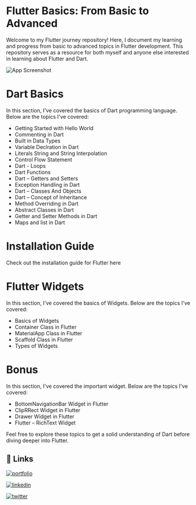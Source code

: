 # Flutter Basics: From Basic to Advanced

Welcome to my Flutter journey repository! Here, I document my learning and progress from basic to advanced topics in Flutter development. This repository serves as a resource for both myself and anyone else interested in learning about Flutter and Dart.


![App Screenshot](https://assets-global.website-files.com/6270e8022b05abb840d27d6f/6308d1ab615e60c9047c9d06_AppDev_Flutter-tools.png)

# Dart Basics

In this section, I've covered the basics of Dart programming language. Below are the topics I've covered:

* Getting Started with Hello World
* Commenting in Dart
* Built in Data Types
* Variable Declration in Dart
* Literals String and String Interpolation
* Control Flow Statement
* Dart - Loops
* Dart Functions
* Dart – Getters and Setters
* Exception Handling in Dart
* Dart – Classes And Objects
* Dart – Concept of Inheritance
* Method Overriding in Dart
* Abstract Classes in Dart
* Getter and Setter Methods in Dart
* Maps and list in Dart

# Installation Guide 

 Check out the installation guide for Flutter here

# Flutter Widgets

In this section, I've covered the basics of Widgets. Below are the topics I've covered:

* Basics of Widgets
* Container Class in Flutter
* MaterialApp Class in Flutter
* Scaffold Class in Flutter
* Types of Widgets

# Bonus 

In this section, I've covered the important widget. Below are the topics I've covered:

* BottomNavigationBar Widget in Flutter
* ClipRRect Widget in Flutter
* Drawer Widget in Flutter
* Flutter – RichText Widget


Feel free to explore these topics to get a solid understanding of Dart before diving deeper into Flutter.

## 🔗 Links
[![portfolio](https://img.shields.io/badge/my_portfolio-000?style=for-the-badge&logo=ko-fi&logoColor=white)](https://guptapriyansh.tech/)

[![linkedin](https://img.shields.io/badge/linkedin-0A66C2?style=for-the-badge&logo=linkedin&logoColor=white)](https://www.linkedin.com/in/priyanshg02/)

[![twitter](https://img.shields.io/badge/twitter-1DA1F2?style=for-the-badge&logo=twitter&logoColor=white)](https://twitter.com/Priyanshg0211)